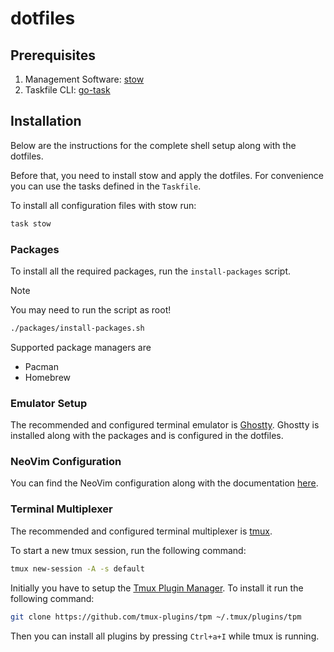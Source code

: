 # dotfiles

## Prerequisites

1. Management Software: [stow](https://www.gnu.org/software/stow/)
2. Taskfile CLI: [go-task](https://github.com/go-task/task)

## Installation

Below are the instructions for the complete shell setup along with the dotfiles.

Before that, you need to install stow and apply the dotfiles.
For convenience you can use the tasks defined in the `Taskfile`.

To install all configuration files with stow run:

```bash
task stow
```

### Packages

To install all the required packages, run the `install-packages` script.

> [!NOTE]
> You may need to run the script as root!

```sh
./packages/install-packages.sh
```

Supported package managers are

- Pacman
- Homebrew

### Emulator Setup

The recommended and configured terminal emulator is [Ghostty](https://github.com/ghostty-org/ghostty).
Ghostty is installed along with the packages and is configured in the dotfiles.

### NeoVim Configuration

You can find the NeoVim configuration along with the documentation [here](https://github.com/SRTigers98/nvim-config).

### Terminal Multiplexer

The recommended and configured terminal multiplexer is [tmux](https://github.com/tmux/tmux).

To start a new tmux session, run the following command:

```sh
tmux new-session -A -s default
```

Initially you have to setup the [Tmux Plugin Manager](https://github.com/tmux-plugins/tpm).
To install it run the following command:

```bash
git clone https://github.com/tmux-plugins/tpm ~/.tmux/plugins/tpm
```

Then you can install all plugins by pressing `Ctrl+a+I` while tmux is running.
